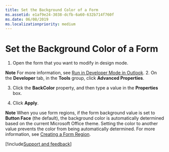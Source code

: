 ```yaml
---
title: Set the Background Color of a Form
ms.assetid: e1af9e24-3038-dcfb-6a60-632b714f760f
ms.date: 06/08/2019
ms.localizationpriority: medium
---
```



# Set the Background Color of a Form

1. Open the form that you want to modify in design mode. 
    
  **Note** For more information, see [Run in Developer Mode in Outlook](../../How-to/Using-Visual-Basic-to-Customize-Outlook-Forms/run-in-developer-mode-in-outlook.md).
2. On the **Developer** tab, in the **Tools** group, click **Advanced Properties**. 
    
3. Click the **BackColor** property, and then type a value in the **Properties** box.
    
4. Click **Apply**. 
    

 **Note** When you use form regions, if the form background value is set to **Button Face** (the default), the background color is automatically determined based on the current Microsoft Office theme. Setting the color to another value prevents the color from being automatically determined. For more information, see [Creating a Form Region](../Outlook-Forms/create-a-form-region.md).

[!include[Support and feedback](~/includes/feedback-boilerplate.md)]